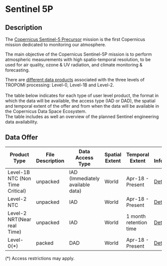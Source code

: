 # Sentinel 5P


## Description
The [Copernicus Sentinel-5 Precursor](https://sentinels.copernicus.eu/web/sentinel/missions/sentinel-5p) mission is the first Copernicus mission dedicated to monitoring our atmosphere. 

The main objective of the Copernicus Sentinel-5P mission is to perform atmospheric measurements with high spatio-temporal resolution, to be used for air quality, ozone & UV radiation, and climate monitoring & forecasting.

There are [different data products](https://sentinels.copernicus.eu/web/sentinel/missions/sentinel-5p/data-products) associated with the three levels of TROPOMI processing: Level-0, Level-1B and Level-2.
<br>
<br>
The table below indicates for each type of user level product, the format in which the data will be available, the access type (IAD or DAD), the spatial and temporal extent of the offer and from when the data will be available in the Copernicus Data Space Ecosystem.<br> 
The table includes as well an overview of the planned Sentinel engineering data availability.

## Data Offer
|Product Type| File Description| Data Access Type | Spatial Extent | Temporal Extent | More Information | Available from |
|------------ | ---------------------- | ---------------------- | ------------ | ------------ | ------------| -----------|
|Level-1B NTC (Non Time Critical) | unpacked | IAD (Immediately available data) | World | Apr-18 - Present | [Details](https://sentinels.copernicus.eu/web/sentinel/technical-guides/sentinel-5p/products-algorithms)| Jan-23|
|Level-2 NTC | unpacked | IAD | World | Apr-18 - Present | [Details](https://sentinels.copernicus.eu/web/sentinel/technical-guides/sentinel-5p/products-algorithms)| Jan-23|
|Level-2 NRT(Near real Time) | unpacked | IAD | World | 1 month retention time | [Details](https://sentinels.copernicus.eu/web/sentinel/technical-guides/sentinel-5p/products-algorithms)| Jan-23|
|Level-0(*) | packed | DAD | World | Apr-18 - Present | [Details](https://sentinels.copernicus.eu/web/sentinel/technical-guides/sentinel-5p/products-algorithms)| Jul-23|

(*) Access restrictions may apply. 